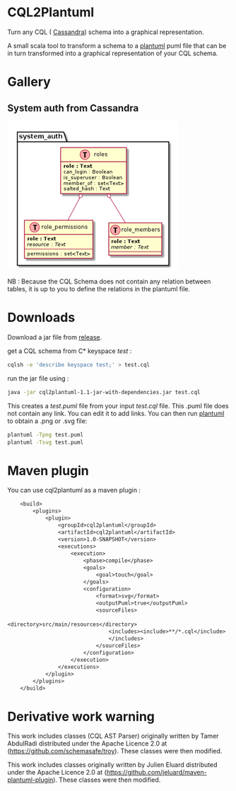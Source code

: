 CQL2Plantuml
============


Turn any CQL ( [Cassandra](http://cassandra.apache.org/)) schema into a graphical representation.

A small scala tool to transform a schema to a [plantuml](http://plantuml.com/) puml file that can be in turn transformed into a graphical representation of your CQL schema.


Gallery
=======

## System auth from Cassandra

![system auth](examples/system_auth/system_auth.png)

NB : Because the CQL Schema does not contain any relation between tables, it is up to you to define the relations in the plantuml file.

Downloads
=========

Download a jar file from [release](https://github.com/lbruand/cql2plantuml/releases).

get a CQL schema from C* keyspace _test_ :

```bash
cqlsh -e 'describe keyspace test;' > test.cql
```

run the jar file using :

```bash
java -jar cql2plantuml-1.1-jar-with-dependencies.jar test.cql
```

This creates a *test.puml* file from your input *test.cql* file.
This .puml file does not contain any link.
You can edit it to add links.
You can then run [plantuml](http://plantuml.com/) to obtain a .png or .svg file:

```bash
plantuml -Tpng test.puml
plantuml -Tsvg test.puml
```
Maven plugin
============

You can use cql2plantuml as a maven plugin : 

```maven
    <build>
        <plugins>
            <plugin>
                <groupId>cql2plantuml</groupId>
                <artifactId>cql2plantuml</artifactId>
                <version>1.0-SNAPSHOT</version>
                <executions>
                    <execution>
                        <phase>compile</phase>
                        <goals>
                            <goal>touch</goal>
                        </goals>
                        <configuration>
                            <format>svg</format>
                            <outputPuml>true</outputPuml>
                            <sourceFiles>
                                <directory>src/main/resources</directory>
                                <includes><include>**/*.cql</include>
                                </includes>
                            </sourceFiles>
                        </configuration>
                    </execution>
                </executions>
            </plugin>
        </plugins>
    </build>
```


Derivative work warning
=======================

This work includes classes (CQL AST Parser) originally written by Tamer AbdulRadi distributed under the Apache Licence 2.0 at (https://github.com/schemasafe/troy). These classes were then modified.

This work includes classes originally written by Julien Eluard distributed under the Apache Licence 2.0 at (https://github.com/jeluard/maven-plantuml-plugin). These classes were then modified.



